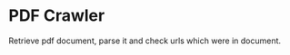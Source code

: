 PDF Crawler
===================

Retrieve pdf document, parse it and check urls which were in document.

